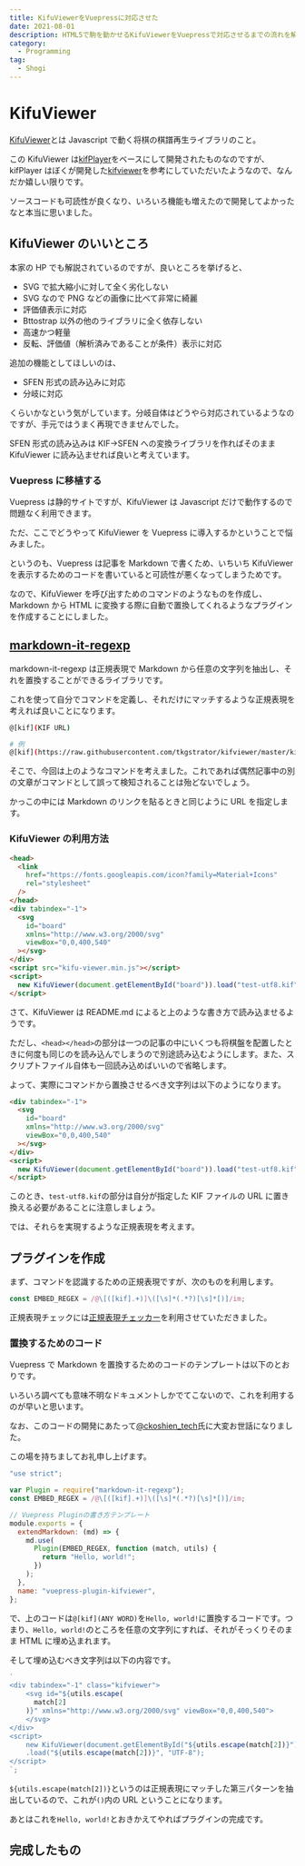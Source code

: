 ```yaml
---
title: KifuViewerをVuepressに対応させた
date: 2021-08-01
description: HTML5で駒を動かせるKifuViewerをVuepressで対応させるまでの流れを解説
category: 
  - Programming
tag:
  - Shogi
---
```


# KifuViewer

[KifuViewer](https://marmooo.github.io/kifu-viewer/)とは Javascript で動く将棋の棋譜再生ライブラリのこと。

この KifuViewer は[kifPlayer](https://shogi-study.com/%E3%83%96%E3%83%A9%E3%82%A6%E3%82%B6%E6%A3%8B%E8%AD%9C%E5%86%8D%E7%94%9F%E3%83%84%E3%83%BC%E3%83%AB%E3%80%8Ckifplayer%E3%80%8D/)をベースにして開発されたものなのですが、kifPlayer はぼくが開発した[kifviewer](https://github.com/tkgstrator/kifviewer)を参考にしていただいたようなので、なんだか嬉しい限りです。

ソースコードも可読性が良くなり、いろいろ機能も増えたので開発してよかったなと本当に思いました。

## KifuViewer のいいところ

本家の HP でも解説されているのですが、良いところを挙げると、

- SVG で拡大縮小に対して全く劣化しない
- SVG なので PNG などの画像に比べて非常に綺麗
- 評価値表示に対応
- Bttostrap 以外の他のライブラリに全く依存しない
- 高速かつ軽量
- 反転、評価値（解析済みであることが条件）表示に対応

追加の機能としてほしいのは、

- SFEN 形式の読み込みに対応
- 分岐に対応

くらいかなという気がしています。分岐自体はどうやら対応されているようなのですが、手元ではうまく再現できませんでした。

SFEN 形式の読み込みは KIF→SFEN への変換ライブラリを作ればそのまま KifuViewer に読み込ませれば良いと考えています。

### Vuepress に移植する

Vuepress は静的サイトですが、KifuViewer は Javascript だけで動作するので問題なく利用できます。

ただ、ここでどうやって KifuViewer を Vuepress に導入するかということで悩みました。

というのも、Vuepress は記事を Markdown で書くため、いちいち KifuViewer を表示するためのコードを書いていると可読性が悪くなってしまうためです。

なので、KifuViewer を呼び出すためのコマンドのようなものを作成し、Markdown から HTML に変換する際に自動で置換してくれるようなプラグインを作成することにしました。

## [markdown-it-regexp](https://github.com/rlidwka/markdown-it-regexp)

markdown-it-regexp は正規表現で Markdown から任意の文字列を抽出し、それを置換することができるライブラリです。

これを使って自分でコマンドを定義し、それだけにマッチするような正規表現を考えれば良いことになります。

```sh
@[kif](KIF URL)

# 例
@[kif](https://raw.githubusercontent.com/tkgstrator/kifviewer/master/kif/ryu3001.kif)
```

そこで、今回は上のようなコマンドを考えました。これであれば偶然記事中の別の文章がコマンドとして誤って検知されることは殆どないでしょう。

かっこの中には Markdown のリンクを貼るときと同じように URL を指定します。

### KifuViewer の利用方法

```html
<head>
  <link
    href="https://fonts.googleapis.com/icon?family=Material+Icons"
    rel="stylesheet"
  />
</head>
<div tabindex="-1">
  <svg
    id="board"
    xmlns="http://www.w3.org/2000/svg"
    viewBox="0,0,400,540"
  ></svg>
</div>
<script src="kifu-viewer.min.js"></script>
<script>
  new KifuViewer(document.getElementById("board")).load("test-utf8.kif");
</script>
```

さて、KifuViewer は README.md によると上のような書き方で読み込ませるようです。

ただし、`<head></head>`の部分は一つの記事の中にいくつも将棋盤を配置したときに何度も同じのを読み込んでしまうので別途読み込むようにします。また、スクリプトファイル自体も一回読み込めばいいので省略します。

よって、実際にコマンドから置換させるべき文字列は以下のようになります。

```html
<div tabindex="-1">
  <svg
    id="board"
    xmlns="http://www.w3.org/2000/svg"
    viewBox="0,0,400,540"
  ></svg>
</div>
<script>
  new KifuViewer(document.getElementById("board")).load("test-utf8.kif");
</script>
```

このとき、`test-utf8.kif`の部分は自分が指定した KIF ファイルの URL に置き換える必要があることに注意しましょう。

では、それらを実現するような正規表現を考えます。

## プラグインを作成

まず、コマンドを認識するための正規表現ですが、次のものを利用します。

```js
const EMBED_REGEX = /@\[([kif].+)]\([\s]*(.*?)[\s]*[)]/im;
```

正規表現チェックには[正規表現チェッカー](https://www-creators.com/tool/regex-checker)を利用させていただきました。

### 置換するためのコード

Vuepress で Markdown を置換するためのコードのテンプレートは以下のとおりです。

いろいろ調べても意味不明なドキュメントしかでてこないので、これを利用するのが早いと思います。

なお、このコードの開発にあたって[@ckoshien_tech](https://twitter.com/ckoshien_tech)氏に大変お世話になりました。

この場を持ちましてお礼申し上げます。

```js
"use strict";

var Plugin = require("markdown-it-regexp");
const EMBED_REGEX = /@\[([kif].+)]\([\s]*(.*?)[\s]*[)]/im;

// Vuepress Pluginの書き方テンプレート
module.exports = {
  extendMarkdown: (md) => {
    md.use(
      Plugin(EMBED_REGEX, function (match, utils) {
        return "Hello, world!";
      })
    );
  },
  name: "vuepress-plugin-kifviewer",
};
```

で、上のコードは`@[kif](ANY WORD)`を`Hello, world!`に置換するコードです。つまり、`Hello, world!`のところを任意の文字列にすれば、それがそっくりそのまま HTML に埋め込まれます。

そして埋め込むべき文字列は以下の内容です。

```js
`
<div tabindex="-1" class="kifviewer">
    <svg id="${utils.escape(
      match[2]
    )}" xmlns="http://www.w3.org/2000/svg" viewBox="0,0,400,540">
    </svg>
</div>
<script>
    new KifuViewer(document.getElementById("${utils.escape(match[2])}"))
    .load("${utils.escape(match[2])}", "UTF-8");
</script>
`;
```

`${utils.escape(match[2])}`というのは正規表現にマッチした第三パターンを抽出しているので、これが`()`内の URL ということになります。

あとはこれを`Hello, world!`とおきかえてやればプラグインの完成です。

## 完成したもの

###


